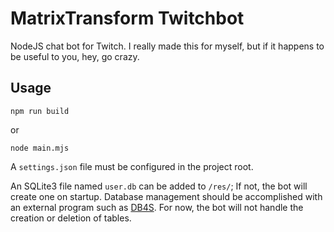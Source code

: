# MatrixTransform Twitchbot

NodeJS chat bot for Twitch. I really made this for myself, but if it happens to be useful to you, hey, go crazy.

## Usage

```.
npm run build
```

or

```.
node main.mjs
```

A `settings.json` file must be configured in the project root.

An SQLite3 file named `user.db` can be added to `/res/`; If not, the bot will create one on startup. Database management should be accomplished with an external program such as [DB4S](https://github.com/sqlitebrowser/sqlitebrowser). For now, the bot will not handle the creation or deletion of tables.
